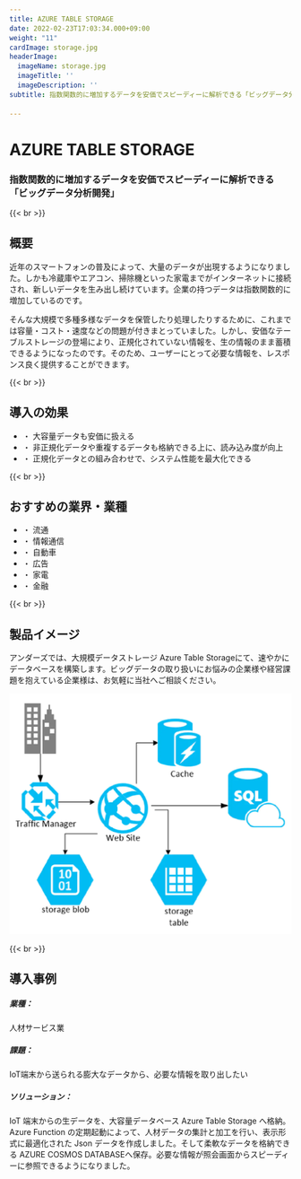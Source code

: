 ```yaml
---
title: AZURE TABLE STORAGE
date: 2022-02-23T17:03:34.000+09:00
weight: "11"
cardImage: storage.jpg
headerImage:
  imageName: storage.jpg
  imageTitle: ''
  imageDescription: ''
subtitle: 指数関数的に増加するデータを安価でスピーディーに解析できる「ビッグデータ分析開発」

---
```

# AZURE TABLE STORAGE

### 指数関数的に増加するデータを安価でスピーディーに解析できる「ビッグデータ分析開発」

{{< br >}}

## 概要

近年のスマートフォンの普及によって、大量のデータが出現するようになりました。しかも冷蔵庫やエアコン、掃除機といった家電までがインターネットに接続され、新しいデータを生み出し続けています。企業の持つデータは指数関数的に増加しているのです。

そんな大規模で多種多様なデータを保管したり処理したりするために、これまでは容量・コスト・速度などの問題が付きまとっていました。しかし、安価なテーブルストレージの登場により、正規化されていない情報を、生の情報のまま蓄積できるようになったのです。そのため、ユーザーにとって必要な情報を、レスポンス良く提供することができます。

{{< br >}}

## 導入の効果

* ・ 大容量データも安価に扱える
* ・ 非正規化データや重複するデータも格納できる上に、読み込み度が向上
* ・ 正規化データとの組み合わせで、システム性能を最大化できる

{{< br >}}

## おすすめの業界・業種

* ・ 流通
* ・ 情報通信
* ・ 自動車
* ・ 広告
* ・ 家電
* ・ 金融

{{< br >}}

## 製品イメージ

アンダーズでは、大規模データストレージ Azure Table Storageにて、速やかにデータベースを構築します。ビッグデータの取り扱いにお悩みの企業様や経営課題を抱えている企業様は、お気軽に当社へご相談ください。

![ Image is not Available !](table-storage.webp)

{{< br >}}

## 導入事例

##### **業種**：

人材サービス業

##### **課題**：

IoT端末から送られる膨大なデータから、必要な情報を取り出したい

##### **ソリューション**：

IoT 端末からの生データを、大容量データベース Azure Table Storage へ格納。Azure Function の定期起動によって、人材データの集計と加工を行い、表示形式に最適化された Json データを作成しました。そして柔軟なデータを格納できる AZURE COSMOS DATABASEへ保存。必要な情報が照会画面からスピーディーに参照できるようになりました。